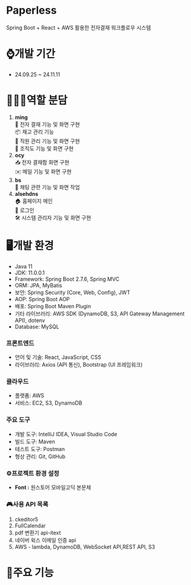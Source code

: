 <h1>Paperless</h1>
<p>Spring Boot + React + AWS 활용한 전자결재 워크플로우 시스템</p>

<h1>⌚개발 기간</h1>
<ul>
  <li>24.09.25 ~ 24.11.11</li>
</ul>

<h1>👨‍👦‍👦역할 분담</h1>
<ol>
  <li> <b> ming </b>
    <br>📝 전자 결재 기능 및 화면 구현
    <br>📦 재고 관리 기능
    <br>👥 직원 관리 기능 및 화면 구현
    <br>🏢 조직도 기능 및 화면 구현
  </li>
  <li> <b> ocy </b>
    <br>📥 전자 결재함 화면 구현
    <br>✉️ 메일 기능 및 화면 구현
  </li>
  <li> <b> bs </b>
    <br>💬 채팅 관련 기능 및 화면 작업
  </li>
  <li> <b> alsehdns </b>
    <br>🏠 홈페이지 메인
    <br>🔐 로그인
    <br>🛠️ 시스템 관리자 기능 및 화면 구현
  </li>
</ol>

<h1>🖥️개발 환경</h1>
  <ul>
      <li>Java 11</li>
      <li>JDK: 11.0.0.1</li>
      <li>Framework: Spring Boot 2.7.6, Spring MVC</li>
      <li>ORM: JPA, MyBatis</li>
      <li>보안: Spring Security (Core, Web, Config), JWT</li>
      <li>AOP: Spring Boot AOP</li>
      <li>배포: Spring Boot Maven Plugin</li>
      <li>기타 라이브러리: AWS SDK (DynamoDB, S3, API Gateway Management API), dotenv</li>
      <li>Database: MySQL</li>
  </ul>

  <h3>프론트엔드</h3>
    <ul>
        <li>언어 및 기술: React, JavaScript, CSS</li>
        <li>라이브러리: Axios (API 통신), Bootstrap (UI 프레임워크)</li>
    </ul>

  <h3>클라우드</h3>
    <ul>
        <li>플랫폼: AWS</li>
        <li>서비스: EC2, S3, DynamoDB</li>
    </ul>

  <h3>주요 도구</h3>
    <ul>
        <li>개발 도구: IntelliJ IDEA, Visual Studio Code</li>
        <li>빌드 도구: Maven</li>
        <li>테스트 도구: Postman</li>
        <li>형상 관리: Git, GitHub</li>
    </ul>
    
  <h3>⚙프로젝트 환경 설정</h3>
  <ul>
    <li><b>Font :</b> 원스토어 모바일고딕 본문체</li>
  </ul>

<h3>🎮사용 API 목록</h3>
<ol>
  <li>ckeditor5</li>
  <li>FullCalendar</li>
  <li>pdf 변환기 api-itext</li>
  <li>네이버 윅스 이메일 인증 api</li>
  <li>AWS - lambda, DynamoDB, WebSocket API,REST API, S3</li>
</ol>

<h1>💼주요 기능</h1>


